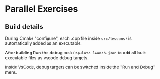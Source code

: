# Parallel Exercises

## Build details

During Cmake "configure", each .cpp file inside `src/lessons/` is automatically added as an executable.

After building Run the debug task `Populate launch.json` to add all built executable files as vscode debug targets.

Inside VsCode, debug targets can be switched inside the "Run and Debug" menu.